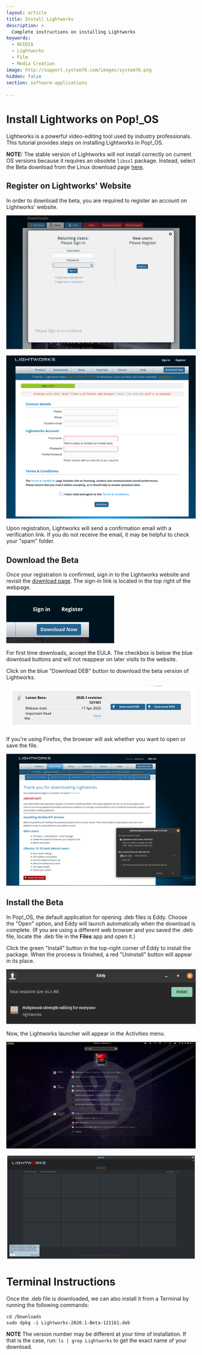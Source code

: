 ```yaml
---
layout: article
title: Install Lightworks
description: >
  Complete instructions on installing Lightworks
keywords:
  - NVIDIA
  - Lightworks
  - Film
  - Media Creation
image: http://support.system76.com/images/system76.png
hidden: false
section: software-applications

---
```


# Install Lightworks on Pop!\_OS

Lightworks is a powerful video-editing tool used by industry professionals. This tutorial provides steps on installing Lightworks in Pop!\_OS.

**NOTE:** The stable version of Lightworks will not install correctly on current OS versions because it requires an obsolete ```libssl``` package. Instead, select the Beta download from the Linux download page [here](https://www.lwks.com/get-linux).

## Register on Lightworks' Website

In order to download the beta, you are required to register an account on Lightworks' website.

![Registration Page 1](/images/lightworks/lightworks-registration-page-1.png)

![Registration Page 2](/images/lightworks/lightworks-registration-page-2.png)

Upon registration, Lightworks will send a confirmation email with a verification link. If you do not receive the email, it may be helpful to check your "spam" folder.

## Download the Beta

Once your registration is confirmed, sign in to the Lightworks website and revisit the [download page](https://www.lwks.com/get-linux). The sign-in link is located in the top right of the webpage.

![Top Right](/images/lightworks/lightworks-top-right.png)

For first time downloads, accept the EULA. The checkbox is below the blue download buttons and will not reappear on later visits to the website.

Click on the blue "Download DEB" button to download the beta version of Lightworks.

![Beta Button](/images/lightworks/lightworks-beta-download-button.png)

If you're using Firefox, the browser will ask whether you want to open or save the file.

![Download Page](/images/lightworks/lightworks-beta-downnload-with-eddy.png)

## Install the Beta

In Pop!\_OS, the default application for opening .deb files is Eddy. Choose the "Open" option, and Eddy will launch automatically when the download is complete. (If you are using a different web browser and you saved the .deb file, locate the .deb file in the **Files** app and open it.)

Click the green "Install" button in the top-right corner of Eddy to install the package. When the process is finished, a red "Uninstall" button will appear in its place.

![Eddy Installation](/images/lightworks/lightworks-eddy-2.png)

Now, the Lightworks launcher will appear in the Activities menu.

![Activities Menu](/images/lightworks/lightworks-activities-menu.png)

![Eddy Launces](/images/lightworks/lightworks-installed.png)

# Terminal Instructions

Once the .deb file is downloaded, we can also install it from a Terminal by running the following commands:

```
cd /Downloads
sudo dpkg -i Lightworks-2020.1-Beta-121161.deb
```

**NOTE** The version number may be different at your time of installation. If that is the case, run: ```ls | grep Lightworks``` to get the exact name of your download.
